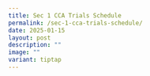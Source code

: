 ```yaml
---
title: Sec 1 CCA Trials Schedule
permalink: /sec-1-cca-trials-schedule/
date: 2025-01-15
layout: post
description: ""
image: ""
variant: tiptap
---
```

